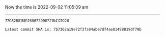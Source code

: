 Now the time is 2022-09-02 11:05:09 am

---

<small>7708258158126867299872184121026</small>

```txt
Latest commit SHA is: 7b7362a19e72f3fa94abe7df4ae81498819df79b
```
